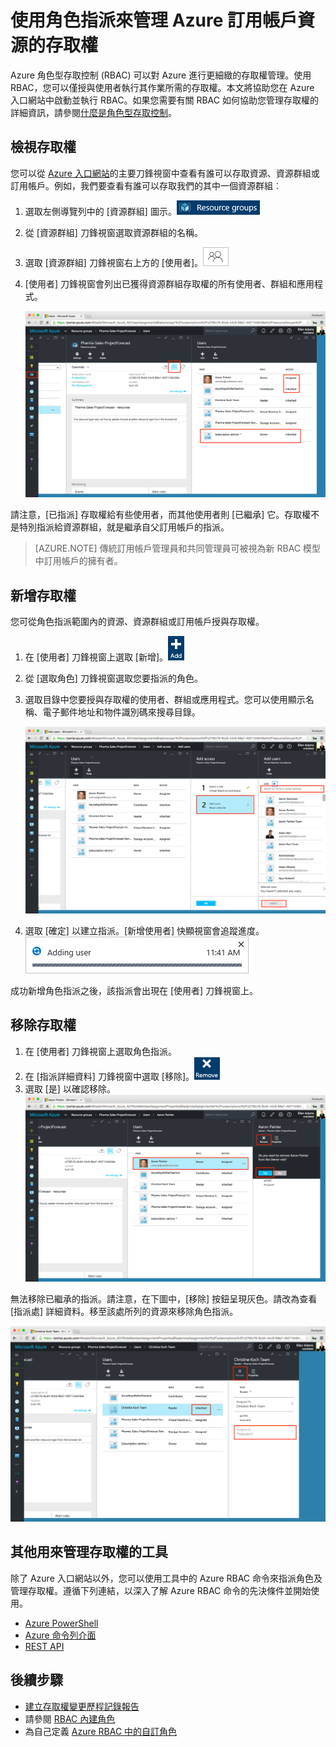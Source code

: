 <properties
	pageTitle="在 Azure 入口網站中使用角色型存取控制 | Microsoft Azure"
	description="在 Azure 入口網站中使用角色型存取控制開始進行存取管理。使用角色指派將權限指派給您的資源。"
	services="active-directory"
	documentationCenter=""
	authors="kgremban"
	manager="femila"
	editor=""/>

<tags
	ms.service="active-directory"
	ms.devlang="na"
	ms.topic="get-started-article"
	ms.tgt_pltfrm="na"
	ms.workload="identity"
	ms.date="07/21/2016"
	ms.author="kgremban"/>

# 使用角色指派來管理 Azure 訂用帳戶資源的存取權

Azure 角色型存取控制 (RBAC) 可以對 Azure 進行更細緻的存取權管理。使用 RBAC，您可以僅授與使用者執行其作業所需的存取權。本文將協助您在 Azure 入口網站中啟動並執行 RBAC。如果您需要有關 RBAC 如何協助您管理存取權的詳細資訊，請參閱[什麼是角色型存取控制](role-based-access-control-what-is.md)。

## 檢視存取權
您可以從 [Azure 入口網站](https://portal.azure.com)的主要刀鋒視窗中查看有誰可以存取資源、資源群組或訂用帳戶。例如，我們要查看有誰可以存取我們的其中一個資源群組︰

1. 選取左側導覽列中的 [資源群組] 圖示。![資源群組 - 圖示](./media/role-based-access-control-configure/resourcegroups_icon.png)
2. 從 [資源群組] 刀鋒視窗選取資源群組的名稱。
3. 選取 [資源群組] 刀鋒視窗右上方的 [使用者]。![使用者 - 圖示](./media/role-based-access-control-configure/users_icon.png)
4. [使用者] 刀鋒視窗會列出已獲得資源群組存取權的所有使用者、群組和應用程式。

	![使用者刀鋒視窗 - 繼承的存取權和指派的存取權螢幕擷取畫面](./media/role-based-access-control-configure/view-access.png)

請注意，[已指派] 存取權給有些使用者，而其他使用者則 [已繼承] 它。存取權不是特別指派給資源群組，就是繼承自父訂用帳戶的指派。

> [AZURE.NOTE] 傳統訂用帳戶管理員和共同管理員可被視為新 RBAC 模型中訂用帳戶的擁有者。


## 新增存取權
您可從角色指派範圍內的資源、資源群組或訂用帳戶授與存取權。

1. 在 [使用者] 刀鋒視窗上選取 [新增]。![新增 - 圖示](./media/role-based-access-control-configure/add_icon.png)
2. 從 [選取角色] 刀鋒視窗選取您要指派的角色。
3. 選取目錄中您要授與存取權的使用者、群組或應用程式。您可以使用顯示名稱、電子郵件地址和物件識別碼來搜尋目錄。

	![新增使用者刀鋒視窗 - 搜尋螢幕擷取畫面](./media/role-based-access-control-configure/grant-access2.png)

4. 選取 [確定] 以建立指派。[新增使用者] 快顯視窗會追蹤進度。![新增使用者進度列 - 螢幕擷取畫面](./media/role-based-access-control-configure/addinguser_popup.png)

成功新增角色指派之後，該指派會出現在 [使用者] 刀鋒視窗上。

## 移除存取權

1. 在 [使用者] 刀鋒視窗上選取角色指派。
2. 在 [指派詳細資料] 刀鋒視窗中選取 [移除]。![移除 - 圖示](./media/role-based-access-control-configure/remove_icon.png)
3. 選取 [是] 以確認移除。![使用者刀鋒視窗 - 從角色中移除螢幕擷取畫面](./media/role-based-access-control-configure/remove-access1.png)

無法移除已繼承的指派。請注意，在下圖中，[移除] 按鈕呈現灰色。請改為查看 [指派處] 詳細資料。移至該處所列的資源來移除角色指派。

![使用者刀鋒視窗 - 繼承的存取存停用 [移除] 按鈕螢幕擷取畫面](./media/role-based-access-control-configure/remove-access2.png)

## 其他用來管理存取權的工具
除了 Azure 入口網站以外，您可以使用工具中的 Azure RBAC 命令來指派角色及管理存取權。遵循下列連結，以深入了解 Azure RBAC 命令的先決條件並開始使用。

- [Azure PowerShell](role-based-access-control-manage-access-powershell.md)
- [Azure 命令列介面](role-based-access-control-manage-access-azure-cli.md)
- [REST API](role-based-access-control-manage-access-rest.md)

## 後續步驟
- [建立存取權變更歷程記錄報告](role-based-access-control-access-change-history-report.md)
- 請參閱 [RBAC 內建角色](role-based-access-built-in-roles.md)
- 為自己定義 [Azure RBAC 中的自訂角色](role-based-access-control-custom-roles.md)

<!---HONumber=AcomDC_0727_2016-->